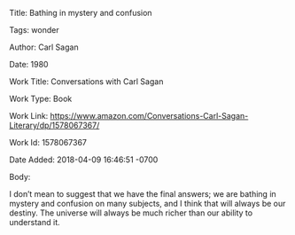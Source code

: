 Title:  Bathing in mystery and confusion

Tags:   wonder

Author: Carl Sagan

Date:   1980

Work Title: Conversations with Carl Sagan

Work Type: Book

Work Link: https://www.amazon.com/Conversations-Carl-Sagan-Literary/dp/1578067367/

Work Id: 1578067367

Date Added: 2018-04-09 16:46:51 -0700

Body: 

I don’t mean to suggest that we have the final answers; we are bathing in mystery and confusion on many subjects, and I think that will always be our destiny. The universe will always be much richer than our ability to understand it.


